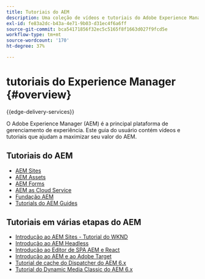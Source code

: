 ```yaml
---
title: Tutoriais do AEM
description: Uma coleção de vídeos e tutoriais do Adobe Experience Manager.
exl-id: fe83a2dc-b43a-4e71-9b03-d31ec4f6a6ff
source-git-commit: bca54171856f32ec5c5165f8f1663d027f9fcd5e
workflow-type: tm+mt
source-wordcount: '170'
ht-degree: 37%

---
```


# tutoriais do Experience Manager {#overview}

{{edge-delivery-services}}

O Adobe Experience Manager (AEM) é a principal plataforma de gerenciamento de experiência. Este guia do usuário contém vídeos e tutoriais que ajudam a maximizar seu valor do AEM.

## Tutoriais do AEM

+ [AEM Sites](https://experienceleague.adobe.com/docs/experience-manager-learn/sites/overview.html)
+ [AEM Assets](https://experienceleague.adobe.com/docs/experience-manager-learn/assets/overview.html)
+ [AEM Forms](https://experienceleague.adobe.com/docs/experience-manager-learn/forms/overview.html)
+ [AEM as Cloud Service](https://experienceleague.adobe.com/docs/experience-manager-learn/cloud-service/overview.html?lang=pt-BR)
+ [Fundação AEM](https://experienceleague.adobe.com/docs/experience-manager-learn/foundation/overview.html)
+ [Tutorials do AEM Guides](https://experienceleague.adobe.com/docs/experience-manager-guides-learn/tutorials/overview.html)

## Tutoriais em várias etapas do AEM

+ [Introdução ao AEM Sites - Tutorial do WKND](https://experienceleague.adobe.com/docs/experience-manager-learn/getting-started-wknd-tutorial-develop/overview.html?lang=pt-BR)
+ [Introdução ao AEM Headless](https://experienceleague.adobe.com/docs/experience-manager-learn/getting-started-with-aem-headless/overview.html?lang=pt-BR)
+ [Introdução ao Editor de SPA AEM e React](https://experienceleague.adobe.com/docs/experience-manager-learn/spa-react-tutorial/overview.html)
+ [Introdução ao AEM e ao Adobe Target](https://experienceleague.adobe.com/docs/experience-manager-learn/aem-target-tutorial/overview.html)
+ [Tutorial de cache do Dispatcher do AEM 6.x](https://experienceleague.adobe.com/docs/experience-manager-learn/dispatcher-tutorial/overview.html)
+ [Tutorial do Dynamic Media Classic do AEM 6.x](https://experienceleague.adobe.com/docs/experience-manager-learn/dynamic-media-classic-tutorial/overview.html)
